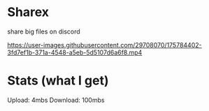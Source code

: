 # Sharex
share big files on discord

https://user-images.githubusercontent.com/29708070/175784402-3fd7ef1b-371a-4548-a5eb-5d5107d6a6f8.mp4

# Stats (what I get)
Upload: 4mbs
Download: 100mbs
